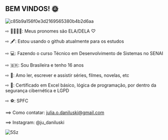 ## BEM VINDOS! 🌞

![c85b9a156f0e3d2169565380b4b2d6aa](https://github.com/user-attachments/assets/ab5f4397-cfca-407f-ac5d-e8d3cd787fb5)


⇨ 🚶🏻‍♀️‍➡️: Meus pronomes são ELA/DELA ♡

⇨ 🖋️: Estou usando o github atualmente para os estudos 

⇨ 💻: Fazendo o curso Técnico em Desenvolvimento de Sistemas no SENAI 

⇨ 🇧🇷: Sou Brasileira e tenho 16 anos 

⇨ 📖: Amo ler, escrever e assistir séries, filmes, novelas, etc 

⇨ 📜: Certificado em Excel básico, lógica de programação, por dentro da segurança cibernética e LGPD 

⇨ ⚽: SPFC


⟹ Como contatar: julia.o.daniluski@gmail.com

⟹ Instagram: @ju_daniluski

![5Sz](https://github.com/user-attachments/assets/630d44c3-b9ed-4126-bd83-341dc4092bde)
